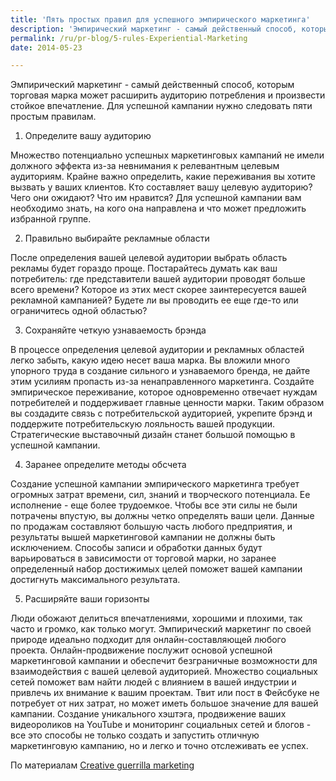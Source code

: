 ```yaml
---
title: 'Пять простых правил для успешного эмпирического маркетинга'
description: 'Эмпирический маркетинг - самый действенный способ, которым торговая марка может расширить аудиторию потребления и произвести стойкое впечатление. Для успешной кампании нужно следовать пяти простым правилам. 1. Определите вашу аудиторию'
permalink: /ru/pr-blog/5-rules-Experiential-Marketing
date: 2014-05-23

---
```


Эмпирический маркетинг - самый действенный способ, которым торговая марка может расширить аудиторию потребления и произвести стойкое впечатление. Для успешной кампании нужно следовать пяти простым правилам.

1. Определите вашу аудиторию

Множество потенциально успешных маркетинговых кампаний не имели должного эффекта из-за невнимания к релевантным целевым аудиториям. Крайне важно определить, какие переживания вы хотите вызвать у ваших клиентов. Кто составляет вашу целевую аудиторию? Чего они ожидают? Что им нравится? Для успешной кампании вам необходимо знать, на кого она направлена и что может предложить избранной группе.

2. Правильно выбирайте рекламные области

После определения вашей целевой аудитории выбрать область рекламы будет гораздо проще. Постарайтесь думать как ваш потребитель: где представители вашей аудитории проводят больше всего времени? Которое из этих мест скорее заинтересуется вашей рекламной кампанией? Будете ли вы проводить ее еще где-то или ограничитесь одной областью?

3. Сохраняйте четкую узнаваемость брэнда

В процессе определения целевой аудитории и рекламных областей легко забыть, какую идею несет ваша марка. Вы вложили много упорного труда в создание сильного и узнаваемого бренда, не дайте этим усилиям пропасть из-за ненаправленного маркетинга. Создайте эмпирическое переживание, которое одновременно отвечает нуждам потребителей и поддерживает главные ценности марки. Таким образом вы создадите связь с потребительской аудиторией, укрепите брэнд и поддержите потребительскую лояльность вашей продукции. Стратегические выставочный дизайн станет большой помощью в успешной кампании.

4. Заранее определите методы обсчета

Создание успешной кампании эмпирического маркетинга требует огромных затрат времени, сил, знаний и творческого потенциала. Ее исполнение - еще более трудоемкое. Чтобы все эти силы не были потрачены впустую, вы должны четко определять ваши цели. Данные по продажам составляют большую часть любого предприятия, и результаты вышей маркетинговой кампании не должны быть исключением. Способы записи и обработки данных будут варьироваться в зависимости от торговой марки, но заранее определенный набор достижимых целей поможет вашей кампании достигнуть максимального результата.

5. Расширяйте ваши горизонты

Люди обожают делиться впечатлениями, хорошими и плохими, так часто и громко, как только могут. Эмпирический маркетинг по своей природе идеально подходит для онлайн-составляющей любого проекта. Онлайн-продвижение послужит основой успешной маркетинговой кампании и обеспечит безграничные возможности для взаимодействия с вашей целевой аудиторией. Множество социальных сетей поможет вам найти людей с влиянием в вашей индустрии и привлечь их внимание к вашим проектам. Твит или пост в Фейсбуке не потребует от них затрат, но может иметь большое значение для вашей кампании. Создание уникального хэштэга, продвижение ваших видеороликов на YouTube и мониторинг социальных сетей и блогов - все это способы не только создать и запустить отличную маркетинговую кампанию, но и легко и точно отслеживать ее успех.

По материалам <a href="https://www.creativeguerrillamarketing.com/guerrilla-marketing/5-pillars-experiential-marketing">Creative guerrilla marketing</a>


